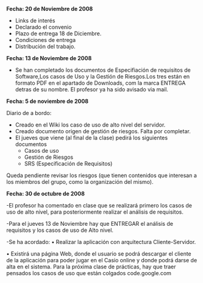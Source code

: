 **Fecha: 20 de Noviembre de 2008**

  * Links de interés
  * Declarado el convenio
  * Plazo de entrega 18 de Diciembre.
  * Condiciones de entrega
  * Distribución del trabajo.





**Fecha: 13 de Noviembre de 2008**


- Se han completado los documentos de Especifiación de requisitos de Software,Los casos de Uso y la Gestión de Riesgos.Los tres están en formato PDF en el apartado de Downloads, com la marca ENTREGA detras de su nombre. El profesor ya ha sido avisado via mail.

**Fecha: 5 de noviembre de 2008**

Diario de a bordo:
- Creado en el Wiki los caso de uso de alto nivel del servidor.
- Creado documento origen de gestión de riesgos. Falta por completar.
- El jueves que viene (al final de la clase) pedirá los siguientes documentos
  * Casos de uso
  * Gestión de Riesgos
  * SRS (Especificación de Requisitos)

Queda pendiente revisar los riesgos (que tienen contenidos que interesan a los miembros del grupo, como la organización del mismo).


**Fecha: 30 de octubre de 2008**


-El profesor ha comentado en clase que se realizará primero los casos de uso de alto nivel, para posteriormente realizar el análisis de requisitos.

-Para el jueves 13 de Noviembre hay que ENTREGAR el análisis de requisitos y los casos de uso de Alto nivel.

-Se ha acordado:
•	Realizar la aplicación con arquitectura Cliente-Servidor.

•	Existirá una página Web, donde el usuario se podrá descargar el cliente de la aplicación para poder jugar en el Casio online y donde podrá darse de alta en el sistema.
Para la próxima clase de prácticas, hay que traer pensados los casos de uso que están colgados code.google.com